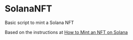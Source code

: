 # SolanaNFT

Basic script to mint a Solana NFT

Based on the instructions at [How to Mint an NFT on Solana](https://www.quicknode.com/guides/solana-development/how-to-mint-an-nft-on-solana)


